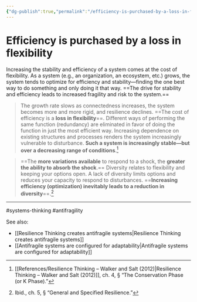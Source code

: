 ```yaml
---
{"dg-publish":true,"permalink":"/efficiency-is-purchased-by-a-loss-in-flexibility/"}
---
```


# Efficiency is purchased by a loss in flexibility

Increasing the stability and efficiency of a system comes at the cost of flexibility. As a system (e.g., an organization, an ecosystem, etc.) grows, the system tends to optimize for efficiency and stability—finding the one best way to do something and only doing it that way. ==The drive for stability and efficiency leads to increased fragility and risk to the system.==

> The growth rate slows as connectedness increases, the system becomes more and more rigid, and resilience declines. ==The cost of efficiency is a **loss in flexibility**==. Different ways of performing the same function (redundancy) are eliminated in favor of doing the function in just the most efficient way. Increasing dependence on existing structures and processes renders the system increasingly vulnerable to disturbance. **Such a system is increasingly stable—but over a decreasing range of conditions**.[^1] 

> ==The **more variations available** to respond to a shock, the **greater the ability to absorb the shock**.== Diversity relates to flexibility and keeping your options open. A lack of diversity limits options and reduces your capacity to respond to disturbances. ==**Increasing efficiency (optimization) inevitably leads to a reduction in diversity**==.[^2]


---
#systems-thinking #antifragility

See also:
 - [[Resilience Thinking creates antifragile systems\|Resilience Thinking creates antifragile systems]]
 - [[Antifragile systems are configured for adaptability\|Antifragile systems are configured for adaptability]]

[^1]: [[References/Resilience Thinking – Walker and Salt (2012)\|Resilience Thinking – Walker and Salt (2012)]], ch. 4, § “The Conservation Phase (or K Phase).”
[^2]: Ibid., ch. 5, § “General and Specified Resilience.”